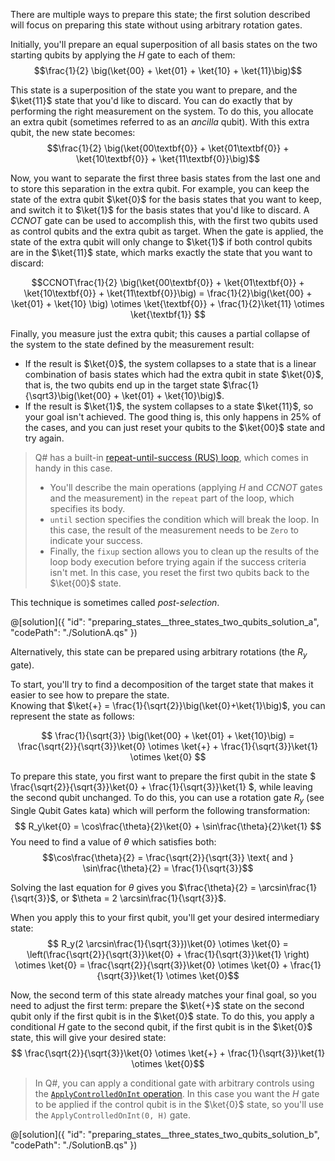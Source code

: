 There are multiple ways to prepare this state; the first solution described will focus on preparing this state without using arbitrary rotation gates. 

Initially, you'll prepare an equal superposition of all basis states on the two starting qubits by applying the $H$ gate to each of them: 
$$\frac{1}{2} \big(\ket{00} + \ket{01} + \ket{10} + \ket{11}\big)$$

This state is a superposition of the state you want to prepare, and the $\ket{11}$ state that you'd like to discard. 
You can do exactly that by performing the right measurement on the system. To do this, you allocate an extra qubit (sometimes referred to as an *ancilla* qubit). With this extra qubit, the new state becomes: 
$$\frac{1}{2} \big(\ket{00\textbf{0}} + \ket{01\textbf{0}} + \ket{10\textbf{0}} + \ket{11\textbf{0}}\big)$$

Now, you want to separate the first three basis states from the last one and to store this separation in the extra qubit. 
For example, you can keep the state of the extra qubit $\ket{0}$ for the basis states that you want to keep, and switch it to $\ket{1}$ for the basis states that you'd like to discard. 
A $CCNOT$ gate can be used to accomplish this, with the first two qubits used as control qubits and the extra qubit as target. 
When the gate is applied, the state of the extra qubit will only change to $\ket{1}$ if both control qubits are in the $\ket{11}$ state, which marks exactly the state that you want to discard:

$$CCNOT\frac{1}{2} \big(\ket{00\textbf{0}} + \ket{01\textbf{0}} + \ket{10\textbf{0}} + \ket{11\textbf{0}}\big) = 
\frac{1}{2}\big(\ket{00} + \ket{01} + \ket{10} \big) \otimes \ket{\textbf{0}} + \frac{1}{2}\ket{11} \otimes \ket{\textbf{1}} $$

Finally, you measure just the extra qubit; this causes a partial collapse of the system to the state defined by the measurement result:
* If the result is $\ket{0}$, the system collapses to a state that is a linear combination of basis states which had the extra qubit in state $\ket{0}$, that is, the two qubits end up in the target state $\frac{1}{\sqrt3}\big(\ket{00} + \ket{01} + \ket{10}\big)$. 
* If the result is $\ket{1}$, the system collapses to a state $\ket{11}$, so your goal isn't achieved. The good thing is, this only happens in $25\%$ of the cases, and you can just reset your qubits to the $\ket{00}$ state and try again.

> Q# has a built-in [repeat-until-success (RUS) loop](https://learn.microsoft.com/azure/quantum/user-guide/language/expressions/conditionalloops#repeat-expression), which comes in handy in this case. 
> * You'll describe the main operations (applying $H$ and $CCNOT$ gates and the measurement) in the `repeat` part of the loop, which specifies its body.  
> * `until` section specifies the condition which will break the loop. In this case, the result of the measurement needs to be `Zero` to indicate your success.  
> * Finally, the `fixup` section allows you to clean up the results of the loop body execution before trying again if the success criteria isn't met. In this case, you reset the first two qubits back to the $\ket{00}$ state.

This technique is sometimes called *post-selection*.

@[solution]({
    "id": "preparing_states__three_states_two_qubits_solution_a",
    "codePath": "./SolutionA.qs"
})

Alternatively, this state can be prepared using arbitrary rotations (the $R_y$ gate). 

To start, you'll try to find a decomposition of the target state that makes it easier to see how to prepare the state.  
Knowing that $\ket{+} = \frac{1}{\sqrt{2}}\big(\ket{0}+\ket{1}\big)$, you can represent the state as follows:

$$ \frac{1}{\sqrt{3}} \big(\ket{00} + \ket{01} + \ket{10}\big) = \frac{\sqrt{2}}{\sqrt{3}}\ket{0} \otimes \ket{+} + \frac{1}{\sqrt{3}}\ket{1} \otimes \ket{0} $$ 

To prepare this state, you first want to prepare the first qubit in the state $ \frac{\sqrt{2}}{\sqrt{3}}\ket{0} + \frac{1}{\sqrt{3}}\ket{1} $, while leaving the second qubit unchanged. 
To do this, you can use a rotation gate $R_y$ (see Single Qubit Gates kata) which will perform the following transformation:
$$ R_y\ket{0} = \cos\frac{\theta}{2}\ket{0} + \sin\frac{\theta}{2}\ket{1} $$
You need to find a value of $\theta$ which satisfies both: 
$$\cos\frac{\theta}{2} = \frac{\sqrt{2}}{\sqrt{3}} \text{ and } \sin\frac{\theta}{2} = \frac{1}{\sqrt{3}}$$

Solving the last equation for $\theta$ gives you $\frac{\theta}{2} = \arcsin\frac{1}{\sqrt{3}}$, or $\theta = 2 \arcsin\frac{1}{\sqrt{3}}$.

When you apply this to your first qubit, you'll get your desired intermediary state:
$$ R_y(2 \arcsin\frac{1}{\sqrt{3}})\ket{0} \otimes \ket{0} = 
\left(\frac{\sqrt{2}}{\sqrt{3}}\ket{0} + \frac{1}{\sqrt{3}}\ket{1} \right) \otimes \ket{0} = 
\frac{\sqrt{2}}{\sqrt{3}}\ket{0} \otimes \ket{0} + \frac{1}{\sqrt{3}}\ket{1} \otimes \ket{0}$$

Now, the second term of this state already matches your final goal, so you need to adjust the first term: 
prepare the $\ket{+}$ state on the second qubit only if the first qubit is in the $\ket{0}$ state. 
To do this, you apply a conditional $H$ gate to the second qubit, if the first qubit is in the $\ket{0}$ state, this will give your desired state:
$$ \frac{\sqrt{2}}{\sqrt{3}}\ket{0} \otimes \ket{+} + \frac{1}{\sqrt{3}}\ket{1} \otimes \ket{0}$$

> In Q#, you can apply a conditional gate with arbitrary controls using the [`ApplyControlledOnInt` operation](https://learn.microsoft.com/qsharp/api/qsharp-lang/microsoft.quantum.canon/applycontrolledonint). 
> In this case you want the $H$ gate to be applied if the control qubit is in the $\ket{0}$ state, so you'll use the `ApplyControlledOnInt(0, H)` gate.

@[solution]({
    "id": "preparing_states__three_states_two_qubits_solution_b",
    "codePath": "./SolutionB.qs"
})
